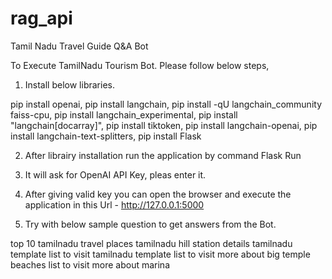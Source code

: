 # rag_api
Tamil Nadu Travel Guide Q&amp;A Bot

To Execute TamilNadu Tourism Bot. Please follow below steps,

1. Install below libraries.

pip install openai,
pip install langchain,
pip install -qU langchain_community faiss-cpu,
pip install langchain_experimental,
pip install "langchain[docarray]",
pip install tiktoken,
pip install langchain-openai,
pip install langchain-text-splitters,
pip install Flask

2. After librairy installation run the application by command Flask Run

3. It will ask for OpenAI API Key, pleas enter it.

4. After giving valid key you can open the browser and execute the application in this Url - http://127.0.0.1:5000

5. Try with below sample question to get answers from the Bot.

top 10 tamilnadu travel places
tamilnadu hill station details
tamilnadu template list to visit
tamilnadu template list to visit
more about big temple
beaches list to visit
more about marina

